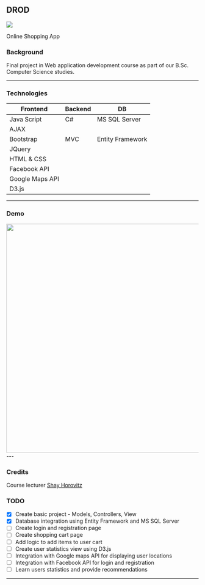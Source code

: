## DROD

<p align="left">
<img src="https://img.shields.io/badge/status-InProgress-yellow.svg">
</p>

Online Shopping App

### Background
Final project in Web application development course
as part of our B.Sc. Computer Science studies.

---

### Technologies
Frontend        | Backend | DB
------------    | ------------- | ------------- 
Java Script     | C# | MS SQL Server
AJAX            ||
Bootstrap       | MVC | Entity Framework
JQuery          | |
HTML & CSS      |  |
Facebook API    | |
Google Maps API |  |
D3.js | |


---

### Demo
<img src="DRODgif.gif" width=600>
---

### Credits
Course lecturer [Shay Horovitz](https://www.linkedin.com/in/shay-horovitz-25bb31/)

### TODO
- [X] Create basic project - Models, Controllers, View
- [X] Database integration using Entity Framework and MS SQL Server
- [ ] Create login and registration page
- [ ] Create shopping cart page
- [ ] Add logic to add items to user cart
- [ ] Create user statistics view using D3.js
- [ ] Integration with Google maps API for displaying user locations
- [ ] Integration with Facebook API for login and registration
- [ ] Learn users statistics and provide recommendations 
---